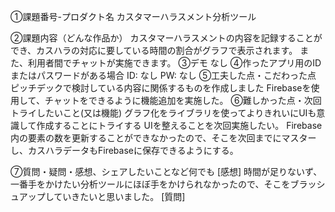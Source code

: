①課題番号-プロダクト名
カスタマーハラスメント分析ツール

②課題内容（どんな作品か）
カスタマーハラスメントの内容を記録することができ、カスハラの対応に要している時間の割合がグラフで表示されます。
また、利用者間でチャットが実施できます。
③デモ
なし
④作ったアプリ用のIDまたはパスワードがある場合
ID: なし
PW: なし
⑤工夫した点・こだわった点
ピッチデックで検討している内容に関係するものを作成しました
Firebaseを使用して、チャットをできるように機能追加を実施した。
⑥難しかった点・次回トライしたいこと(又は機能)
グラフ化をライブラリを使ってよりきれいにUIも意識して作成することにトライする
UIを整えることを次回実施したい。
Firebase内の要素の数を更新することができなかったので、そこを次回までにマスターし、カスハラデータもFirebaseに保存できるようにする。

⑦質問・疑問・感想、シェアしたいことなど何でも
[感想] 時間が足りないず、一番手をかけたい分析ツールにほぼ手をかけられなかったので、そこをブラッシュアップしていきたいと思いました。
[質問]

